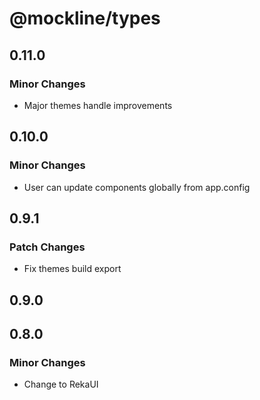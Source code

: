 # @mockline/types

## 0.11.0

### Minor Changes

- Major themes handle improvements

## 0.10.0

### Minor Changes

- User can update components globally from app.config

## 0.9.1

### Patch Changes

- Fix themes build export

## 0.9.0

## 0.8.0

### Minor Changes

- Change to RekaUI
